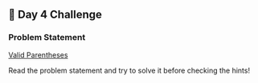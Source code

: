 ## 📌 Day 4 Challenge
### Problem Statement
[Valid Parentheses](https://leetcode.com/problems/valid-parentheses/)

Read the problem statement and try to solve it before checking the hints!
